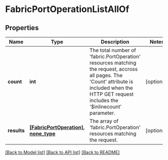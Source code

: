 # FabricPortOperationListAllOf

## Properties
Name | Type | Description | Notes
------------ | ------------- | ------------- | -------------
**count** | **int** | The total number of &#39;fabric.PortOperation&#39; resources matching the request, accross all pages. The &#39;Count&#39; attribute is included when the HTTP GET request includes the &#39;$inlinecount&#39; parameter. | [optional] 
**results** | [**[FabricPortOperation], none_type**](FabricPortOperation.md) | The array of &#39;fabric.PortOperation&#39; resources matching the request. | [optional] 

[[Back to Model list]](../README.md#documentation-for-models) [[Back to API list]](../README.md#documentation-for-api-endpoints) [[Back to README]](../README.md)


